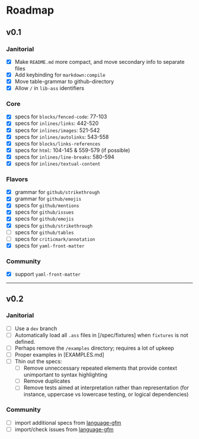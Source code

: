 # Roadmap

## v0.1

### Janitorial

- [x] Make `README.md` more compact, and move secondary info to separate files
- [x] Add keybinding for `markdown:compile`
- [x] Move table-grammar to github-directory
- [x] Allow `/` in `lib-ass` identifiers

### Core

- [x] specs for `blocks/fenced-code`: 77-103
- [x] specs for `inlines/links`: 442-520
- [x] specs for `inlines/images`: 521-542
- [x] specs for `inlines/autolinks`: 543-558
- [x] specs for `blocks/links-references`
- [x] specs for `html`: 104-145 & 559-579 (if possible)
- [x] specs for `inlines/line-breaks`: 580-594
- [x] specs for `inlines/textual-content`

### Flavors

- [x] grammar for `github/strikethrough`
- [x] grammar for `github/emojis`
- [x] specs for `github/mentions`
- [x] specs for `github/issues`
- [x] specs for `github/emojis`
- [x] specs for `github/strikethrough`
- [ ] specs for `github/tables`
- [ ] specs for `criticmark/annotation`
- [x] specs for `yaml-front-matter`

### Community

- [x] support `yaml-front-matter`

--------------------------------------------------------------------------------

## v0.2

### Janitorial

- [ ] Use a `dev` branch
- [ ] Automatically load all `.ass` files in [/spec/fixtures] when `fixtures` is not defined.
- [ ] Perhaps remove the `/examples` directory; requires a lot of upkeep
- [ ] Proper examples in [EXAMPLES.md]
- [ ] Thin out the specs:
  - [ ] Remove unneccessary repeated elements that provide context unimportant to syntax highlighting
  - [ ] Remove duplicates
  - [ ] Remove tests aimed at interpretation rather than representation (for instance, uppercase vs lowercase testing, or logical dependencies)

### Community

- [ ] import additional specs from [language-gfm]
- [ ] import/check issues from [language-gfm]

[language-gfm]: /atom/language-gfm
